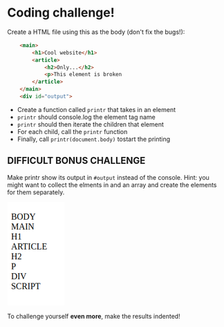 # Coding challenge!

Create a HTML file using this as the body (don't fix the bugs!):

```html
    <main>
        <h1>Cool website</h1>
        <article>
            <h2>Only...</h2>
            <p>This element is broken
        </article>
    </main>
    <div id="output">
```

- Create a function called `printr` that takes in an element
- `printr` should console.log the element tag name
- `printr` should then iterate the children that element
- For each child, call the `printr` function
- Finally, call `printr(document.body)` tostart the printing

## DIFFICULT BONUS CHALLENGE

Make printr show its output in `#output` instead of the console. Hint: you might want to collect the elments in and an array and create the elements for them separately.

![The output of the bonus could look like this](bonus-example-output.png)

To challenge yourself **even more**, make the results indented!


